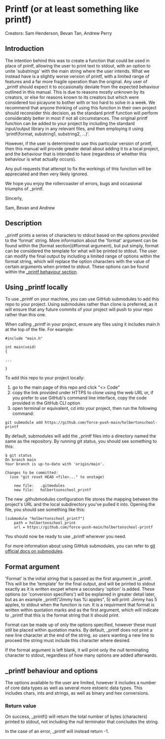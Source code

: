 # Printf (or at least something like printf)

Creators: Sam Henderson, Bevan Tan, Andrew Perry

## Introduction

The intention behind this was to create a function that could be used in place of printf, allowing the user to print text to stdout, with an option to unite 'substrings' with the main string where the user intends. What we instead have is a slightly worse version of printf, with a limited range of features and a far more fragile operation than the original. Any user of \_printf should expect it to occasionally deviate from the expected behaviour outlined in this manual. This is due to reasons mostly unknown by its creators, or else for reasons known to its creators but which were considered too picayune to bother with or too hard to solve in a week. We recommend that anyone thinking of using this function in their own project should reconsider this decision, as the standard printf function will perform considerably better in most if not all circumstances. The original printf function can be added to your project by including the standard input/output library in any relevant files, and then employing it using 'printf(format, substring1, substring2, ...)'.

However, if the user is determined to use this particular version of printf, then this manual will provide greater detail about adding it to a local project, and the behaviour that is intended to have (regardless of whether this behaviour is what actually occurs). 

Any pull requests that attempt to fix the workings of this function will be appreciated and then very likely ignored.

We hope you enjoy the rollercoaster of errors, bugs and occasional triumphs of \_printf.

Sincerly,

Sam, Bevan and Andrew

## Description

\_printf prints a series of characters to stdout based on the options provided to the 'format' string. More information about the 'format' argument can be found within the [format section](#format argument), but put simply, format can be considered the template for what will be printed to stdout. The user can modify the final output by including a limited range of options within the format string, which will replace the option characters with the value of certain arguments when printed to stdout. These options can be found within the [\_printf behaviour section](#_printf-behaviour-and-options).


## Using \_printf locally

To use \_printf on your machine, you can use GitHub submodules to add this repo to your project. Using submodules rather than clone is preferred, as it will ensure that any future commits of your project will push to your repo rather than this one. 

When calling \_printf in your project, ensure any files using it includes main.h at the top of the file. For example:
```
#include "main.h"

int main(void)
{

...

}
```

To add this repo to your project locally: 
1. go to the main page of this repo and click "<> Code"
2. copy the link provided under HTTPS to clone using the web URL or, if you prefer to use GitHub's command line interface, copy the code provided in the GitHub CLI option 
3. open terminal or equivalent, cd into your project, then run the following command:
```
git submodule add https://github.com/force-push-main/holbertonschool-printf
```

By default, submodules will add the \_printf files into a directory named the same as the repository. By running git status, you should see something to this:
```
$ git status
On branch main
Your branch is up-to-date with 'origin/main'.

Changes to be committed:
  (use "git reset HEAD <file>..." to unstage)

	new file:   .gitmodules
	new file:   holbertsonschool_printf
```
The new .githubmodules configuration file stores the mapping between the project's URL and the local subdirectory you've pulled it into. Opening the file, you should see something like this:
```
[submodule "holbertonschool_printf"]
	path = holbertonschool_print
	url = https://github.com/force-push-main/holbertonschool-printf
```

You should now be ready to use \_printf wherever you need.

For more information about using GitHub submodules, you can refer to [git official docs on submodules](https://git-scm.com/book/en/v2/Git-Tools-Submodules).

## Format argument

'Format' is the initial string that is passed as the first argument in \_printf. This will be the 'template' for the final output, and will be printed to stdout exactly as it is written excpet where a secondary 'option' is added. These options (or 'conversion specifiers') will be explained in greater detail later, but as an example \_printf("Jimmy has %i apples", 5) will print: Jimmy has 5 apples, to stdout when the function is run. It is a requirment that format is written within quotation marks and as the first argument, which will indicate to \_printf that this is the format string that it should print.

Format can be made up of only the options specified, however these must still be placed within quotation marks. By default, \_printf does not print a new line character at the end of the string, so users wanting a new line to proceed the string must include this character where desired.

If the format argument is left blank, it will print only the null terminating character to stdout, regardless of how many options are added afterwards.


## \_printf behaviour and options

The options available to the user are limited, however it includes a number of core data types as well as several more estoeric data types. This includes chars, ints and strings, as well as binary and hex conversions.



### Return value

On success, \_printf() will return the total number of bytes (characters) printed to stdout, not including the null terminator that concludes the string.

In the case of an error, \_printf will instead return -1.
